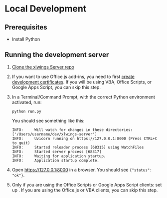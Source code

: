 # Local Development

## Prerequisites

- Install Python

## Running the development server

1. [Clone the xlwings Server repo](repo_setup.md)
2. If you want to use Office.js add-ins, you need to first [create development certificates](dev_certificates.md). If you will be using VBA, Office Scripts, or Google Apps Script, you can skip this step.
3. In a Terminal/Command Prompt, with the correct Python environment activated, run:

   ```
   python run.py
   ```

   You should see something like this:

   ```text
   INFO:     Will watch for changes in these directories: ['/Users/username/dev/xlwings-server']
   INFO:     Uvicorn running on https://127.0.0.1:8000 (Press CTRL+C to quit)
   INFO:     Started reloader process [68315] using WatchFiles
   INFO:     Started server process [68317]
   INFO:     Waiting for application startup.
   INFO:     Application startup complete.
   ```

4. Open https://127.0.0.1:8000 in a browser. You should see `{"status": "ok"}`.
5. Only if you are using the Office Scripts or Google Apps Script clients: set up [](tunneling.md). If you are using the Office.js or VBA clients, you can skip this step.
